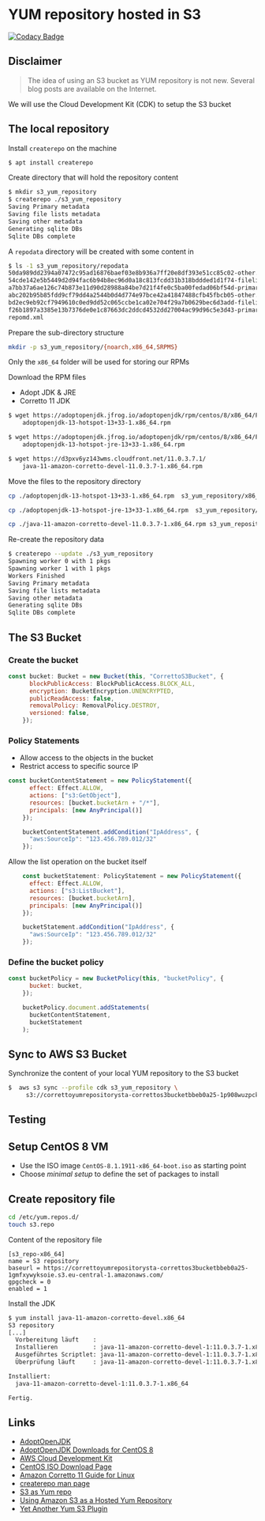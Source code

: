 <!-- markdownlint-disable MD012 MD014 -->
# YUM repository hosted in S3

[![Codacy Badge](https://api.codacy.com/project/badge/Grade/46b1c251e14247b59ca4b1ccc76075f6)](https://app.codacy.com/manual/stefan_20/s3_yum_repository_slides?utm_source=github.com&utm_medium=referral&utm_content=stefanfreitag/s3_yum_repository_slides&utm_campaign=Badge_Grade_Dashboard)



## Disclaimer

>The idea of using an S3 bucket as YUM repository is not new. Several blog posts are available on the Internet.

We will use the Cloud Development Kit (CDK)  to setup the S3 bucket



## The local repository

Install `createrepo` on the machine

```bash
$ apt install createrepo
```

Create directory that will hold the repository content

```bash
$ mkdir s3_yum_repository
$ createrepo ./s3_yum_repository
Saving Primary metadata
Saving file lists metadata
Saving other metadata
Generating sqlite DBs
Sqlite DBs complete
```


A `repodata` directory will be created with some content in

```bash
$ ls -1 s3_yum_repository/repodata
50da989dd2394a07472c95ad16876baef03e8b936a7ff20e8df393e51cc85c02-other.sqlite.bz2
54cde142e5b5449d2d94fac6b94b8ec96d0a18c813fcdd31b318bddded1d1f74-filelists.xml.gz
a7bb37a6ae126c74b873e11d90d28988a84be7d21f4fe0c5ba00fedad06bf54d-primary.xml.gz
abc202b95b85fdd9cf79dd4a2544b0d4d774e97bce42a41847488cfb45fbcb05-other.xml.gz
bd2ec9eb92cf7949610c0ed9dd52c065ccbe1ca02e704f29a7b0629bec6d3add-filelists.sqlite.bz2
f26b1897a3385e13b7376de0e1c87663dc2ddcd4532dd27004ac99d96c5e3d43-primary.sqlite.bz2
repomd.xml
```


Prepare the sub-directory structure

```bash
mkdir -p s3_yum_repository/{noarch,x86_64,SRPMS}
```

Only the `x86_64` folder will be used for storing our RPMs


Download the RPM files

* Adopt JDK & JRE
* Corretto 11 JDK

```bash
$ wget https://adoptopenjdk.jfrog.io/adoptopenjdk/rpm/centos/8/x86_64/Packages/
    adoptopenjdk-13-hotspot-13+33-1.x86_64.rpm

$ wget https://adoptopenjdk.jfrog.io/adoptopenjdk/rpm/centos/8/x86_64/Packages/
    adoptopenjdk-13-hotspot-jre-13+33-1.x86_64.rpm

$ wget https://d3pxv6yz143wms.cloudfront.net/11.0.3.7.1/
    java-11-amazon-corretto-devel-11.0.3.7-1.x86_64.rpm
```


Move the files to the repository directory

```bash
cp ./adoptopenjdk-13-hotspot-13+33-1.x86_64.rpm  s3_yum_repository/x86_64

cp ./adoptopenjdk-13-hotspot-jre-13+33-1.x86_64.rpm  s3_yum_repository/x86_64

cp ./java-11-amazon-corretto-devel-11.0.3.7-1.x86_64.rpm s3_yum_repository/x86_64
```


Re-create the repository data

```bash
$ createrepo --update ./s3_yum_repository
Spawning worker 0 with 1 pkgs
Spawning worker 1 with 1 pkgs
Workers Finished
Saving Primary metadata
Saving file lists metadata
Saving other metadata
Generating sqlite DBs
Sqlite DBs complete
```



## The S3 Bucket

### Create the bucket
  
```javascript
const bucket: Bucket = new Bucket(this, "CorrettoS3Bucket", {
      blockPublicAccess: BlockPublicAccess.BLOCK_ALL,
      encryption: BucketEncryption.UNENCRYPTED,
      publicReadAccess: false,
      removalPolicy: RemovalPolicy.DESTROY,
      versioned: false,
    });
```


### Policy Statements

* Allow access to the objects in the bucket
* Restrict access to specific source IP

```javascript
const bucketContentStatement = new PolicyStatement({
      effect: Effect.ALLOW,
      actions: ["s3:GetObject"],
      resources: [bucket.bucketArn + "/*"],
      principals: [new AnyPrincipal()]
    });

    bucketContentStatement.addCondition("IpAddress", {
      "aws:SourceIp": "123.456.789.012/32"
    });
```


Allow the list operation on the bucket itself

```javascript
    const bucketStatement: PolicyStatement = new PolicyStatement({
      effect: Effect.ALLOW,
      actions: ["s3:ListBucket"],
      resources: [bucket.bucketArn],
      principals: [new AnyPrincipal()]
    });

    bucketStatement.addCondition("IpAddress", {
      "aws:SourceIp": "123.456.789.012/32"
    });
```


### Define the bucket policy

```javascript
const bucketPolicy = new BucketPolicy(this, "bucketPolicy", {
      bucket: bucket,
    });

    bucketPolicy.document.addStatements(
      bucketContentStatement,
      bucketStatement
    );
```



## Sync to AWS S3 Bucket

Synchronize the content of your local YUM repository to the S3 bucket

```bash
$  aws s3 sync --profile cdk s3_yum_repository \
     s3://correttoyumrepositorysta-correttos3bucketbbeb0a25-1p908wuzpckvj  
```



## Testing


## Setup CentOS 8 VM

* Use the ISO image `CentOS-8.1.1911-x86_64-boot.iso` as starting point
* Choose _minimal setup_ to define the set of packages to install


## Create repository file

```bash
cd /etc/yum.repos.d/
touch s3.repo
```

Content of the repository file

```
[s3_repo-x86_64]
name = S3 repository
baseurl = https://correttoyumrepositorysta-correttos3bucketbbeb0a25-1gmfxywyksoie.s3.eu-central-1.amazonaws.com/
gpgcheck = 0
enabled = 1
```


Install the JDK

```bash
$ yum install java-11-amazon-corretto-devel.x86_64
S3 repository                                                                                                     16 kB/s | 2.9 kB     00:00
[...]
  Vorbereitung läuft    :                                                                                                                    1/1
  Installieren          : java-11-amazon-corretto-devel-1:11.0.3.7-1.x86_64                                                                  1/1
  Ausgeführtes Scriptlet: java-11-amazon-corretto-devel-1:11.0.3.7-1.x86_64                                                                  1/1
  Überprüfung läuft     : java-11-amazon-corretto-devel-1:11.0.3.7-1.x86_64                                                                  1/1

Installiert:
  java-11-amazon-corretto-devel-1:11.0.3.7-1.x86_64

Fertig.
```


## Links

* [AdoptOpenJDK](https://adoptopenjdk.net/)
* [AdoptOpenJDK Downloads for CentOS 8](https://adoptopenjdk.jfrog.io/adoptopenjdk/rpm/centos/8/x86_64/Packages/)
* [AWS Cloud Development Kit](https://github.com/aws/aws-cdk)
* [CentOS ISO Download Page](https://wiki.centos.org/Download)
* [Amazon Corretto 11 Guide for Linux](https://docs.aws.amazon.com/corretto/latest/corretto-11-ug/linux-info.html)
* [createrepo man page](https://linux.die.net/man/8/createrepo)
* [S3 as Yum repo](https://gist.github.com/phrawzty/ca3453addc92a13a9c19)
* [Using Amazon S3 as a Hosted Yum Repository](https://www.rightbrainnetworks.com/2015/01/09/using-amazon-s3-as-a-hosted-yum-repository/)
* [Yet Another Yum S3 Plugin](https://github.com/henrysher/cob)
